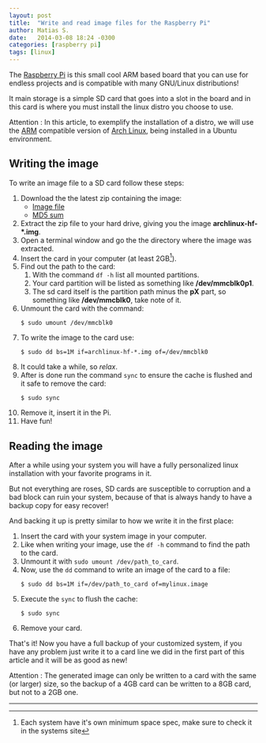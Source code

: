 ```yaml
---
layout: post
title:  "Write and read image files for the Raspberry Pi"
author: Matias S.
date:   2014-03-08 18:24 -0300
categories: [raspberry pi]
tags: [linux]
---
```


The [Raspberry Pi](http://www.raspberrypi.org/) is this small cool ARM based board that you can use for endless projects and is compatible with many GNU/Linux distributions!

It main storage is a simple SD card that goes into a slot in the board and in this card is where you must install the linux distro you choose to use.

Attention
: In this article, to exemplify the installation of a distro, we will use the [ARM](https://en.wikipedia.org/wiki/ARM_architecture) compatible version of [Arch Linux](http://archlinuxarm.org/platforms/armv6/raspberry-pi), being installed in a Ubuntu environment.

## Writing the image

To write an image file to a SD card follow these steps:

1. Download the the latest zip containing the image:
   - [Image file](http://archlinuxarm.org/os/ArchLinuxARM-rpi-latest.zip)
   - [MD5 sum](http://archlinuxarm.org/os/ArchLinuxARM-rpi-latest.zip.md5)
1. Extract the zip file to your hard drive, giving you the image **archlinux-hf-\*.img**.
1. Open a terminal window and go the the directory where the image was extracted.
1. Insert the card in your computer (at least 2GB[^1]).
1. Find out the path to the card:
   1. With the command `df -h` list all mounted partitions.
   1. Your card partition will be listed as something like **/dev/mmcblk0p1**.
   1. The sd card itself is the partition path minus the **pX** part, so something like **/dev/mmcblk0**, take note of it.
1. Unmount the card with the command:
   ```console
   $ sudo umount /dev/mmcblk0
   ```
1. To write the image to the card use:
   ```console
   $ sudo dd bs=1M if=archlinux-hf-*.img of=/dev/mmcblk0
   ```
1. It could take a while, so *relax*.
1. After is done run the command `sync` to ensure the cache is flushed
   and it safe to remove the card:
   ```console
   $ sudo sync
   ```
1. Remove it, insert it in the Pi.
1. Have fun!

## Reading the image

After a while using your system you will have a fully personalized linux installation with your favorite programs in it.

But not everything are roses, SD cards are susceptible to corruption and a bad block can ruin your system, because of that is always handy to have a backup copy for easy recover!

And backing it up is pretty similar to how we write it in the first place:

1. Insert the card with your system image in your computer.
1. Like when writing your image, use the `df -h` command to find the path to the card.
1. Unmount it with `sudo umount /dev/path_to_card`.
1. Now, use the `dd` command to write an image of the card to a file:
   ```console
   $ sudo dd bs=1M if=/dev/path_to_card of=mylinux.image
   ```
1. Execute the `sync` to flush the cache:
   ```console
   $ sudo sync
   ```
1. Remove your card.

That's it! Now you have a full backup of your customized system, if you have any problem just write it to a card line we did in the first part of this article and it will be as good as new!

Attention
: The generated image can only be written to a card with the same (or larger) size, so the backup of a 4GB card can be written to a 8GB card, but not to a 2GB one.

---

[^1]: Each system have it's own minimum space spec, make sure to check it in the systems site
